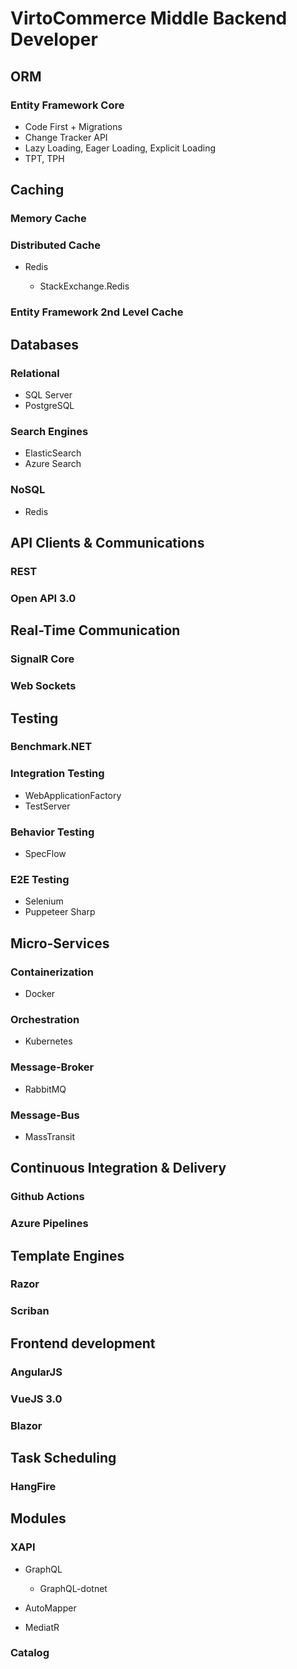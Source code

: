 # VirtoCommerce Middle Backend Developer

## ORM

### Entity Framework Core

- Code First + Migrations
- Change Tracker API
- Lazy Loading, Eager Loading, Explicit Loading
- TPT, TPH

## Caching

### Memory Cache

### Distributed Cache

- Redis

	- StackExchange.Redis

### Entity Framework 2nd Level Cache

## Databases

### Relational

- SQL Server
- PostgreSQL

### Search Engines

- ElasticSearch
- Azure Search

### NoSQL

- Redis

## API Clients & Communications

### REST

### Open API 3.0

## Real-Time Communication

### SignalR Core

### Web Sockets

## Testing

### Benchmark.NET

### Integration Testing

- WebApplicationFactory
- TestServer

### Behavior Testing

- SpecFlow

### E2E Testing

- Selenium
- Puppeteer Sharp

## Micro-Services

### Containerization

- Docker

### Orchestration

- Kubernetes

### Message-Broker

- RabbitMQ

### Message-Bus

- MassTransit

## Continuous Integration & Delivery

### Github Actions

### Azure Pipelines

## Template Engines

### Razor

### Scriban

## Frontend development

### AngularJS

### VueJS 3.0

### Blazor

## Task Scheduling

### HangFire

## Modules

### XAPI

- GraphQL

	- GraphQL-dotnet

- AutoMapper
- MediatR

### Catalog